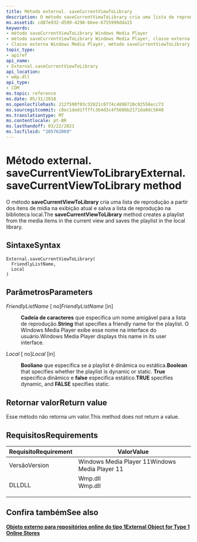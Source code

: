 ```yaml
---
title: Método external. saveCurrentViewToLibrary
description: O método saveCurrentViewToLibrary cria uma lista de reprodução a partir dos itens de mídia na exibição atual e salva a lista de reprodução na biblioteca local.
ms.assetid: cd87e932-d599-4298-bbee-6755999dda15
keywords:
- método saveCurrentViewToLibrary Windows Media Player
- método saveCurrentViewToLibrary Windows Media Player, classe externa
- Classe externa Windows Media Player, método saveCurrentViewToLibrary
topic_type:
- apiref
api_name:
- External.saveCurrentViewToLibrary
api_location:
- wmp.dll
api_type:
- COM
ms.topic: reference
ms.date: 05/31/2018
ms.openlocfilehash: 212f590f03c32821c0774c4898720c92558ecc73
ms.sourcegitcommit: c8ec1ded1ffffc364d3c4f560bb2171da0dc5040
ms.translationtype: MT
ms.contentlocale: pt-BR
ms.lasthandoff: 03/22/2021
ms.locfileid: "105762069"
---
```

# <a name="externalsavecurrentviewtolibrary-method"></a><span data-ttu-id="948be-106">Método external. saveCurrentViewToLibrary</span><span class="sxs-lookup"><span data-stu-id="948be-106">External.saveCurrentViewToLibrary method</span></span>

<span data-ttu-id="948be-107">O método **saveCurrentViewToLibrary** cria uma lista de reprodução a partir dos itens de mídia na exibição atual e salva a lista de reprodução na biblioteca local.</span><span class="sxs-lookup"><span data-stu-id="948be-107">The **saveCurrentViewToLibrary** method creates a playlist from the media items in the current view and saves the playlist in the local library.</span></span>

## <a name="syntax"></a><span data-ttu-id="948be-108">Sintaxe</span><span class="sxs-lookup"><span data-stu-id="948be-108">Syntax</span></span>


```JScript
External.saveCurrentViewToLibrary(
  FriendlyListName,
  Local
)
```



## <a name="parameters"></a><span data-ttu-id="948be-109">Parâmetros</span><span class="sxs-lookup"><span data-stu-id="948be-109">Parameters</span></span>

<dl> <dt>

<span data-ttu-id="948be-110">*FriendlyListName* \[ no\]</span><span class="sxs-lookup"><span data-stu-id="948be-110">*FriendlyListName* \[in\]</span></span>
</dt> <dd>

<span data-ttu-id="948be-111">**Cadeia de caracteres** que especifica um nome amigável para a lista de reprodução.</span><span class="sxs-lookup"><span data-stu-id="948be-111">**String** that specifies a friendly name for the playlist.</span></span> <span data-ttu-id="948be-112">O Windows Media Player exibe esse nome na interface do usuário.</span><span class="sxs-lookup"><span data-stu-id="948be-112">Windows Media Player displays this name in its user interface.</span></span>

</dd> <dt>

<span data-ttu-id="948be-113">*Local* \[ no\]</span><span class="sxs-lookup"><span data-stu-id="948be-113">*Local* \[in\]</span></span>
</dt> <dd>

<span data-ttu-id="948be-114">**Booliano** que especifica se a playlist é dinâmica ou estática.</span><span class="sxs-lookup"><span data-stu-id="948be-114">**Boolean** that specifies whether the playlist is dynamic or static.</span></span> <span data-ttu-id="948be-115">**True** especifica dinâmico e **false** especifica estático.</span><span class="sxs-lookup"><span data-stu-id="948be-115">**TRUE** specifies dynamic, and **FALSE** specifies static.</span></span>

</dd> </dl>

## <a name="return-value"></a><span data-ttu-id="948be-116">Retornar valor</span><span class="sxs-lookup"><span data-stu-id="948be-116">Return value</span></span>

<span data-ttu-id="948be-117">Esse método não retorna um valor.</span><span class="sxs-lookup"><span data-stu-id="948be-117">This method does not return a value.</span></span>

## <a name="requirements"></a><span data-ttu-id="948be-118">Requisitos</span><span class="sxs-lookup"><span data-stu-id="948be-118">Requirements</span></span>



| <span data-ttu-id="948be-119">Requisito</span><span class="sxs-lookup"><span data-stu-id="948be-119">Requirement</span></span> | <span data-ttu-id="948be-120">Valor</span><span class="sxs-lookup"><span data-stu-id="948be-120">Value</span></span> |
|--------------------|------------------------------------------------------------------------------------|
| <span data-ttu-id="948be-121">Versão</span><span class="sxs-lookup"><span data-stu-id="948be-121">Version</span></span><br/> | <span data-ttu-id="948be-122">Windows Media Player 11</span><span class="sxs-lookup"><span data-stu-id="948be-122">Windows Media Player 11</span></span><br/>                                                 |
| <span data-ttu-id="948be-123">DLL</span><span class="sxs-lookup"><span data-stu-id="948be-123">DLL</span></span><br/>     | <dl> <span data-ttu-id="948be-124"><dt>Wmp.dll</dt></span><span class="sxs-lookup"><span data-stu-id="948be-124"><dt>Wmp.dll</dt></span></span> </dl> |



## <a name="see-also"></a><span data-ttu-id="948be-125">Confira também</span><span class="sxs-lookup"><span data-stu-id="948be-125">See also</span></span>

<dl> <dt>

[<span data-ttu-id="948be-126">**Objeto externo para repositórios online do tipo 1**</span><span class="sxs-lookup"><span data-stu-id="948be-126">**External Object for Type 1 Online Stores**</span></span>](external-object-for-type-1-online-stores.md)
</dt> </dl>

 

 





